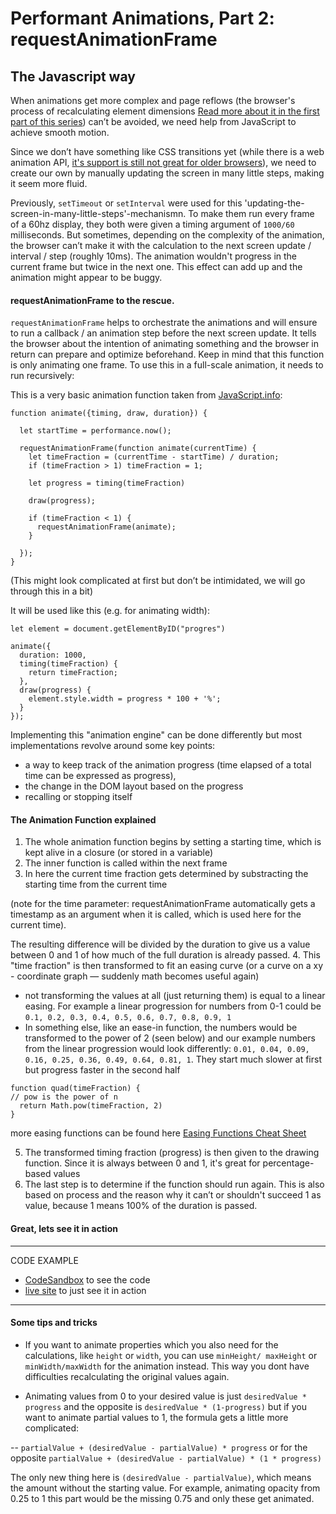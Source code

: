 # Performant Animations, Part 2: requestAnimationFrame

## The Javascript way

When animations get more complex and page reflows (the browser's process of recalculating element dimensions [Read more about it in the first part of this series](link-to-part-one)) can’t be avoided, we need help from JavaScript to achieve smooth motion.

Since we don’t have something like CSS transitions yet (while there is a web animation API, [it's support is still not great for older browsers](https://caniuse.com/#search=Web%20Animations%20API)), we need to create our own by manually updating the screen in many little steps, making it seem more fluid.

Previously, `setTimeout` or `setInterval` were used for this 'updating-the-screen-in-many-little-steps'-mechanismn. To make them run every frame of a 60hz display, they both were given a timing argument of `1000/60` milliseconds. But sometimes, depending on the complexity of the animation, the browser can’t make it with the calculation to the next screen update / interval / step (roughly 10ms). The animation wouldn't progress in the current frame but twice in the next one. This effect can add up and the animation might appear to be buggy.

#### requestAnimationFrame to the rescue.

`requestAnimationFrame` helps to orchestrate the animations and will ensure to run a callback / an animation step before the next screen update. It tells the browser about the intention of animating something and the browser in return can prepare and optimize beforehand.
Keep in mind that this function is only animating one frame. To use this in a full-scale animation, it needs to run recursively:

This is a very basic animation function taken from [JavaScript.info](https://javascript.info/js-animation):

```
function animate({timing, draw, duration}) {

  let startTime = performance.now();

  requestAnimationFrame(function animate(currentTime) {
    let timeFraction = (currentTime - startTime) / duration;
    if (timeFraction > 1) timeFraction = 1;

    let progress = timing(timeFraction)

    draw(progress);

    if (timeFraction < 1) {
      requestAnimationFrame(animate);
    }

  });
}
```

(This might look complicated at first but don’t be intimidated, we will go through this in a bit)

It will be used like this (e.g. for animating width):

```
let element = document.getElementByID("progres")

animate({
  duration: 1000,
  timing(timeFraction) {
    return timeFraction;
  },
  draw(progress) {
    element.style.width = progress * 100 + '%';
  }
});
```

Implementing this "animation engine" can be done differently but most implementations revolve around some key points:

- a way to keep track of the animation progress (time elapsed of a total time can be expressed as progress),
- the change in the DOM layout based on the progress
- recalling or stopping itself

#### The Animation Function explained

1. The whole animation function begins by setting a starting time, which is kept alive in a closure (or stored in a variable)
2. The inner function is called within the next frame
3. In here the current time fraction gets determined by substracting the starting time from the current time

(note for the time parameter: requestAnimationFrame automatically gets a timestamp as an argument when it is called, which is used here for the current time).

The resulting difference will be divided by the duration to give us a value between 0 and 1 of how much of the full duration is already passed. 4. This "time fraction" is then transformed to fit an easing curve (or a curve on a xy - coordinate graph — suddenly math becomes useful again)

- not transforming the values at all (just returning them) is equal to a linear easing. For example a linear progression for numbers from 0-1 could be `0.1, 0.2, 0.3, 0.4, 0.5, 0.6, 0.7, 0.8, 0.9, 1`
- In something else, like an ease-in function, the numbers would be transformed to the power of 2 (seen below) and our example numbers from the linear progression would look differently: `0.01, 0.04, 0.09, 0.16, 0.25, 0.36, 0.49, 0.64, 0.81, 1`. They start much slower at first but progress faster in the second half

```
function quad(timeFraction) {
// pow is the power of n
  return Math.pow(timeFraction, 2)
}
```

more easing functions can be found here [Easing Functions Cheat Sheet](https://easings.net/)

5. The transformed timing fraction (progress) is then given to the drawing function. Since it is always between 0 and 1, it's great for percentage-based values
6. The last step is to determine if the function should run again. This is also based on process and the reason why it can’t or shouldn't succeed 1 as value, because 1 means 100% of the duration is passed.

#### Great, lets see it in action

---

CODE EXAMPLE

- [CodeSandbox](https://codesandbox.io/s/github/LucasPaetow/rAF-Animation/tree/master/) to see the code
- [live site](https://boring-bohr-d84e30.netlify.app/) to just see it in action

---

#### Some tips and tricks

- If you want to animate properties which you also need for the calculations, like `height` or `width`, you can use `minHeight/ maxHeight` or `minWidth/maxWidth` for the animation instead. This way you dont have difficulties recalculating the original values again.

- Animating values from 0 to your desired value is just `desiredValue * progress` and the opposite is `desiredValue * (1-progress)` but if you want to animate partial values to 1, the formula gets a little more complicated:

-- `partialValue + (desiredValue - partialValue) * progress` or for the opposite `partialValue + (desiredValue - partialValue) * (1 * progress)`

The only new thing here is `(desiredValue - partialValue)`, which means the amount without the starting value. For example, animating opacity from 0.25 to 1 this part would be the missing 0.75 and only these get animated.
